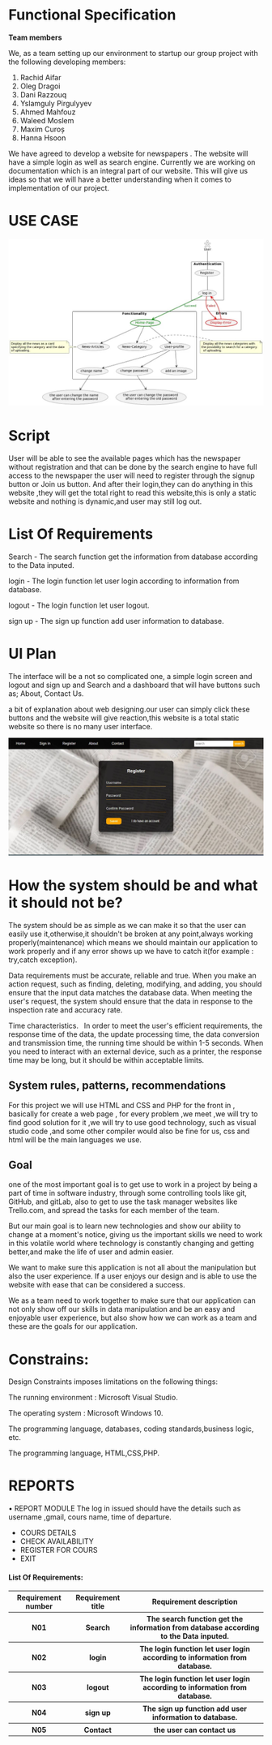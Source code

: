 # Functional Specification

__Team members__

We, as a team setting up our environment to startup our group project with the following developing members:
1. Rachid Aifar
2. Oleg Dragoi
3. Dani Razzouq
4. Yslamguly Pirgulyyev
5. Ahmed Mahfouz
6. Waleed Moslem
7. Maxim Curoș
8. Hanna Hsoon

We have agreed to develop a website for newspapers . The website will have a simple login as well as search engine. Currently we are working on documentation which is an integral part of our website. This will give us ideas so that we will have a better understanding when it comes to implementation of our project.

# USE CASE
![User Case](../image/User_Case%20NewsPaper.jpg "User Case")

# Script

User will be able to see the available pages which has the newspaper without registration and that can be done by the search engine
 to have full access to the newspaper the user will need to register through the signup button or Join us button. 
 And after their login,they can do anything in this website ,they will get the total right to read this website,this is only a static website and nothing is dynamic,and user may still log out.
# List Of Requirements

Search - The search function get the information from database according to the Data inputed.

login - The login function let user login according to information from database.

logout - The login function let user logout.

sign up - The sign up function add user information to database.


# UI Plan
The interface will be a not so complicated one, a simple login screen and logout and sign up and Search and a dashboard that will have buttons such as;
About, Contact Us.

a bit of explanation about web designing.our user can simply click these buttons and the website will give reaction,this website is a total static website so there is no many user interface.

![UI plan](../image/UI%20img.JPG "UI plan")


# How the system should be and what it should not be?  
The system should be as simple as we can make it so that the user can easily use it,otherwise,it shouldn't be broken at any point,always working properly(maintenance) which means we should maintain our application to work properly and if any error shows up we have to catch it(for example : try,catch exception).

Data requirements must be accurate, reliable and true. When you make an action request, such as finding, deleting, modifying, and adding, you should ensure that the input data matches the database data. When meeting the user's request, the system should ensure that the data in response to the inspection rate and accuracy rate.

Time characteristics.  In order to meet the user's efficient requirements, the response time of the data, the update processing time, the data conversion and transmission time, the running time should be within 1-5 seconds. When you need to interact with an external device, such as a printer, the response time may be long, but it should be within acceptable limits.

## System rules, patterns, recommendations

For this project we will use HTML and CSS and PHP for the front in , basically for create a web page , for every problem ,we meet ,we will try to find good solution for it ,we will try to use good technology, such as visual studio code ,and some other compiler would also be fine for us, css and html will be the main languages we use.

## Goal
one of the most important goal is to get use to work in a project by being a part of time in software industry, through some controlling tools like git, GitHub, and gitLab, also to get to use the task manager websites like Trello.com, and spread the tasks for each member of the team.

 But our main goal is to learn new technologies and show our ability to change at a moment's notice, giving us the important skills we need to work in this volatile world where technology is constantly changing and getting better,and make the life of user and admin easier.

 We want to make sure this application is not all about the manipulation but also the user experience. If a user enjoys our design and is able to use the website with ease that can be considered a success.

 We as a team need to work together to make sure that our application can not only show off our skills in data manipulation and be an easy and enjoyable user experience, but also show how we can work as a team and these are the goals for our application.
 

# Constrains:
   Design Constraints imposes limitations on the following things:
   
   The running environment : Microsoft Visual Studio.
   
   The operating system : Microsoft Windows 10.
   
   The programming language, databases,
   coding standards,business logic, etc.
   
   The programming language, HTML,CSS,PHP.
# REPORTS
• REPORT MODULE
The log in issued should have the details such as username ,gmail,
cours name, time of departure. 
 * COURS DETAILS
 * CHECK AVAILABILITY
 * REGISTER FOR COURS
 * EXIT
<H4>List Of Requirements: </H4>
<table> 
  <tr>
    <th>Requirement number</th>
    <th>Requirement title</th> 
    <th>Requirement description</th>
</tr>
<tr>
    <th>N01</th>
    <th>Search</th>
  <th>The search function get the information from database according to the Data inputed.</th>
</tr>
<tr>
    <th>N02</th>
    <th>login</th>
  <th>The login function let user login according to information from database.</th>
</tr>
  <tr>
    <th>N03</th>
    <th>logout</th>
  <th> The login function let user login according to information from database.</th>
    <tr>
    <th>N04</th>
    <th>sign up </th>
    <th> The sign up function add user information to database.</th>
      <tr>
      <th>N05</th>
    <th>Contact</th>
  <th>the user can contact us</th>
</tr>
